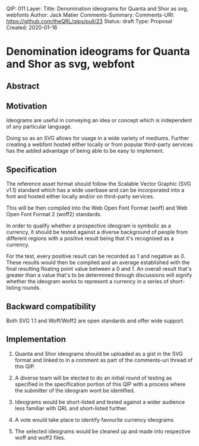 QIP: 011
Layer: 
Title: Denomination ideograms for Quanta and Shor as svg, webfonts
Author: Jack Matier
Comments-Summary: 
Comments-URI: https://github.com/theQRL/qips/pull/23
Status: draft
Type: Proposal
Created: 2020-01-16

# Denomination ideograms for Quanta and Shor as svg, webfont

## Abstract

## Motivation

Ideograms are useful in conveying an idea or concept which is independent of any particular language. 

Doing so as an SVG allows for usage in a wide variety of mediums. Further creating a webfont hosted either locally or from popular third-party services has the added advantage of being able to be easy to implement.

## Specification

The reference asset format should follow the Scalable Vector Graphic (SVG v1.1) standard which has a wide userbase and can be incorporated into a font and hosted either locally and/or on third-party services.

This will be then compiled into the Web Open Font Format (woff) and Web Open Font Format 2 (woff2) standards.

In order to qualify whether a prospective ideogram is symbolic as a currency, it should be tested against a diverse background of people from different regions with a positive result being that it's recognised as a currency.

For the test, every positive result can be recorded as 1 and negative as 0. These results would then be compiled and an average established with the final resulting floating point value between a 0 and 1. An overall result that's greater than a value that's to be determined through discussions will signify whether the ideogram works to represent a currency in a series of short-listing rounds.

## Backward compatibility

Both SVG 1.1 and Woff/Woff2 are open standards and offer wide support.

## Implementation

1. Quanta and Shor ideograms should be uploaded as a gist in the SVG format and linked to in a comment as part of the comments-uri thread of this QIP.

2. A diverse team will be elected to do an initial round of testing as specified in the specification portion of this QIP with a process where the submitter of the ideogram wont be identified.

3. Ideograms would be short-listed and tested against a wider audience less familiar with QRL and short-listed further.

4. A vote would take place to identify favourite currency ideograms

5. The selected ideograms would be cleaned up and made into respective woff and woff2 files.